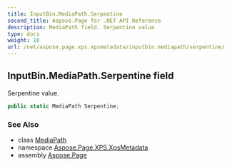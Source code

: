 ```yaml
---
title: InputBin.MediaPath.Serpentine
second_title: Aspose.Page for .NET API Reference
description: MediaPath field. Serpentine value
type: docs
weight: 10
url: /net/aspose.page.xps.xpsmetadata/inputbin.mediapath/serpentine/
---
```

## InputBin.MediaPath.Serpentine field

Serpentine value.

```csharp
public static MediaPath Serpentine;
```

### See Also

* class [MediaPath](../)
* namespace [Aspose.Page.XPS.XpsMetadata](../../inputbin.mediapath/)
* assembly [Aspose.Page](../../../)


